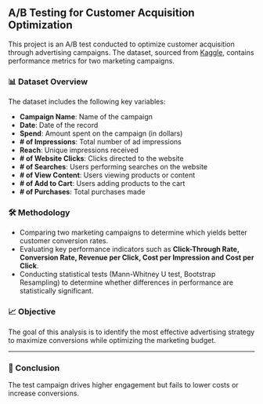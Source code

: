 ## **A/B Testing for Customer Acquisition Optimization**  

This project is an A/B test conducted to optimize customer acquisition through advertising campaigns. The dataset, sourced from [Kaggle](https://www.kaggle.com/datasets/amirmotefaker/ab-testing-dataset), contains performance metrics for two marketing campaigns.  

### **📊 Dataset Overview**  
The dataset includes the following key variables:  
- **Campaign Name**: Name of the campaign  
- **Date**: Date of the record  
- **Spend**: Amount spent on the campaign (in dollars)  
- **# of Impressions**: Total number of ad impressions  
- **Reach**: Unique impressions received  
- **# of Website Clicks**: Clicks directed to the website  
- **# of Searches**: Users performing searches on the website  
- **# of View Content**: Users viewing products or content  
- **# of Add to Cart**: Users adding products to the cart  
- **# of Purchases**: Total purchases made  

### **🛠 Methodology**  
- Comparing two marketing campaigns to determine which yields better customer conversion rates.  
- Evaluating key performance indicators such as **Click-Through Rate, Conversion Rate, Revenue per Click, Cost per Impression and Cost per Click**.  
- Conducting statistical tests (Mann-Whitney U test, Bootstrap Resampling) to determine whether differences in performance are statistically significant.  

### **📈 Objective**  
The goal of this analysis is to identify the most effective advertising strategy to maximize conversions while optimizing the marketing budget.  

---
### **📢 Conclusion**
The test campaign drives higher engagement but fails to lower costs or increase conversions.
